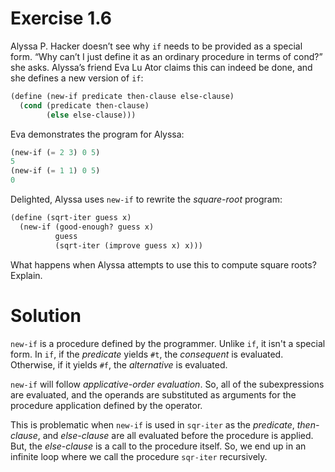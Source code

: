 # Exercise 1.6

Alyssa P. Hacker doesn’t see why `if` needs to be provided as a special form. “Why can’t I just define it as an ordinary procedure in terms of cond?” she asks. Alyssa’s friend Eva Lu Ator claims this can indeed be done, and she defines a new version of `if`:

```scheme
(define (new-if predicate then-clause else-clause)
  (cond (predicate then-clause)
        (else else-clause)))
```
Eva demonstrates the program for Alyssa:

```scheme
(new-if (= 2 3) 0 5)
5
(new-if (= 1 1) 0 5)
0
```

Delighted, Alyssa uses `new-if` to rewrite the *square-root* program:

```scheme
(define (sqrt-iter guess x)
  (new-if (good-enough? guess x)
          guess
          (sqrt-iter (improve guess x) x)))
```
What happens when Alyssa attempts to use this to compute square roots? Explain.

# Solution

`new-if` is a procedure defined by the programmer. Unlike `if`, it isn't a special form. In `if`, if the *predicate* yields `#t`, the *consequent* is evaluated. Otherwise, if it yields `#f`, the *alternative* is evaluated.

`new-if` will follow *applicative-order evaluation*. So, all of the subexpressions are evaluated, and the operands are substituted as arguments for the procedure application defined by the operator.

This is problematic when `new-if` is used in `sqr-iter` as the *predicate*, *then-clause*, and *else-clause* are all evaluated before the procedure is applied. But, the *else-clause* is a call to the procedure itself. So, we end up in an infinite loop where we call the procedure `sqr-iter` recursively.
